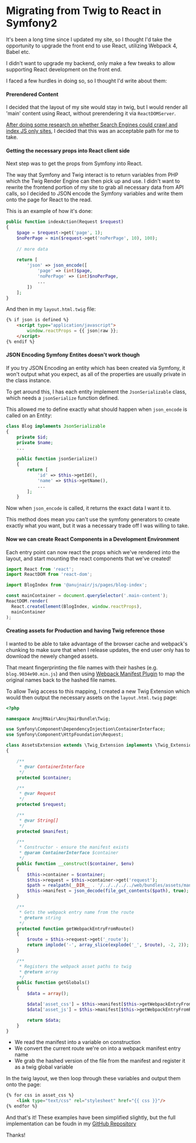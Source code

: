# Migrating from Twig to React in Symfony2

It's been a long time since I updated my site, so I thought I'd take the opportunity to upgrade the front end to use React, utilizing Webpack 4, Babel etc.

I didn't want to upgrade my backend, only make a few tweaks to allow supporting React development on the front end.

I faced a few hurdles in doing so, so I thought I'd write about them:

#### Prerendered Content

I decided that the layout of my site would stay in twig, but I would render all 'main' content using React, without prerendering it via `ReactDOMServer`.

[After doing some research on whether Search Engines could crawl and index JS only sites](https://medium.freecodecamp.org/seo-vs-react-is-it-neccessary-to-render-react-pages-in-the-backend-74ce5015c0c9), I decided that this was an acceptable path for me to take.

#### Getting the necessary props into React client side

Next step was to get the props from Symfony into React.

The way that Symfony and Twig interact is to return variables from PHP which the Twig Render Engine can then pick up and use. I didn't want to rewrite the frontend portion of my site to grab all necessary data from API calls, so I decided to JSON encode the Symfony variables and write them onto the page for React to the read.

This is an example of how it's done:
```php
public function indexAction(Request $request)
{
    $page = $request->get('page', 1);
    $noPerPage = min($request->get('noPerPage', 10), 100);
    
    // more data
    
    return [
        'json' => json_encode([
            'page' => (int)$page,
            'noPerPage' => (int)$noPerPage,
            ...
        ])
    ];
}
```

And then in my `layout.html.twig` file:
```html
{% if json is defined %}
    <script type="application/javascript">
        window.reactProps = {{ json|raw }};
    </script>
{% endif %}
```

#### JSON Encoding Symfony Entites doesn't work though

If you try JSON Encoding an entity which has been created via Symfony, it won't output what you expect, as all of the properties are usually private in the class instance.

To get around this, I has each entity implement the `JsonSerializable` class, which needs a `jsonSerialize` function defined.

This allowed me to define exactly what should happen when `json_encode` is called on an Entity:
```php
class Blog implements JsonSerializable
{
    private $id;
    private $name;
    ...
    
    public function jsonSerialize()
    {
        return [
            'id' => $this->getId(),
            'name' => $this->getName(),
            ...
        ];
    }
```

Now when `json_encode` is called, it returns the exact data I want it to.

This method does mean you can't use the symfony generators to create exactly what you want, but it was a necessary trade off I was willing to take.

#### Now we can create React Components in a Development Environment

Each entry point can now react the props which we've rendered into the layout, and start mounting the react components that we've created!
```js
import React from 'react';
import ReactDOM from 'react-dom';

import BlogIndex from '@anujnair/js/pages/blog-index';

const mainContainer = document.querySelector('.main-content');
ReactDOM.render(
  React.createElement(BlogIndex, window.reactProps),
  mainContainer
);
```

#### Creating assets for Production and having Twig reference those

I wanted to be able to take advantage of the browser cache and webpack's chunking to make sure that when I release updates, the end user only has to download the newely changed assets.

That meant fingerprinting the file names with their hashes (e.g. `blog.9034e90.min.js`) and then using [Webpack Manifest Plugin](https://www.npmjs.com/package/webpack-manifest-plugin) to map the original names back to the hashed file names.

To allow Twig access to this mapping, I created a new Twig Extension which would then output the necessary assets on the `layout.html.twig` page:

```php
<?php

namespace AnujRNair\AnujNairBundle\Twig;

use Symfony\Component\DependencyInjection\ContainerInterface;
use Symfony\Component\HttpFoundation\Request;

class AssetsExtension extends \Twig_Extension implements \Twig_Extension_GlobalsInterface
{

    /**
     * @var ContainerInterface
     */
    protected $container;

    /**
     * @var Request
     */
    protected $request;

    /**
     * @var String[]
     */
    protected $manifest;

    /**
     * Constructor - ensure the manifest exists
     * @param ContainerInterface $container
     */
    public function __construct($container, $env)
    {
        $this->container = $container;
        $this->request = $this->container->get('request');
        $path = realpath(__DIR__ . '/../../../../web/bundles/assets/manifest.json');
        $this->manifest = json_decode(file_get_contents($path), true);
    }

    /**
     * Gets the webpack entry name from the route
     * @return string
     */
    protected function getWebpackEntryFromRoute()
    {
        $route = $this->request->get('_route');
        return implode('-', array_slice(explode('_', $route), -2, 2));
    }

    /**
     * Registers the webpack asset paths to twig
     * @return array
     */
    public function getGlobals()
    {
        $data = array();

        $data['asset_css'] = $this->manifest[$this->getWebpackEntryFromRoute() . '.css'];
        $data['asset_js'] = $this->manifest[$this->getWebpackEntryFromRoute() . '.js'];

        return $data;
    }
}
```

* We read the manifest into a variable on construction
* We convert the current route we're on into a webpack manifest entry name
* We grab the hashed version of the file from the manifest and register it as a twig global variable

In the twig layout, we then loop through these variables and output them onto the page:
```html
{% for css in asset_css %}
    <link type="text/css" rel="stylesheet" href="{{ css }}"/>
{% endfor %}
```

And that's it! These examples have been simplified slightly, but the full implementation can be foudn in my [GitHub Repository](https://github.com/AnujRNair/anujnair.com-symfony)

Thanks!
